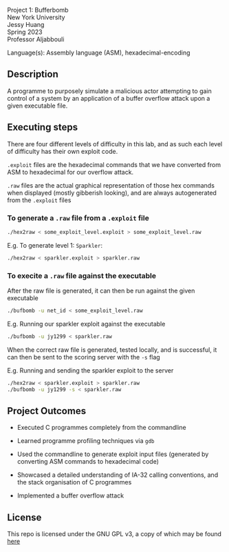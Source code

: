 Project 1: Bufferbomb  
New York University  
Jessy Huang  
Spring 2023  
Professor Aljabbouli  

Language(s): Assembly language (ASM), hexadecimal-encoding 

## Description
A programme to purposely simulate a malicious actor attempting to gain control
of a system by an application of a buffer overflow attack upon a given executable 
file.

## Executing steps
There are four different levels of difficulty in this lab, and as such each level of 
difficulty has their own exploit code.

`.exploit` files are the hexadecimal commands that we have converted from ASM to hexadecimal 
for our overflow attack.

`.raw` files are the actual graphical representation of those hex commands when displayed 
(mostly gibberish looking), and are always autogenerated from the `.exploit` files

### To generate a `.raw` file from a `.exploit` file
```sh
./hex2raw < some_exploit_level.exploit > some_exploit_level.raw
```
E.g. To generate level 1: `Sparkler`:
```sh
./hex2raw < sparkler.exploit > sparkler.raw
```

### To execite a `.raw` file against the executable
After the raw file is generated, it can then be run against the given executable
```sh
./bufbomb -u net_id < some_exploit_level.raw
```
E.g. Running our sparkler exploit against the executable
```sh
./bufbomb -u jy1299 < sparkler.raw
```

When the correct raw file is generated, tested locally, and is successful, 
it can then be sent to the scoring server with the `-s` flag

E.g. Running and sending the sparkler exploit to the server
```sh
./hex2raw < sparkler.exploit > sparkler.raw
./bufbomb -u jy1299 -s < sparkler.raw
```

## Project Outcomes
- Executed C programmes completely from the commandline

- Learned programme profiling techniques via `gdb`

- Used the commandline to generate exploit input files (generated by converting ASM commands to hexadecimal code)

- Showcased a detailed understanding of IA-32 calling conventions, and the stack organisation of C programmes

- Implemented a buffer overflow attack

## License
This repo is licensed under the GNU GPL v3, a copy of which may be found [here](LICENSE)
